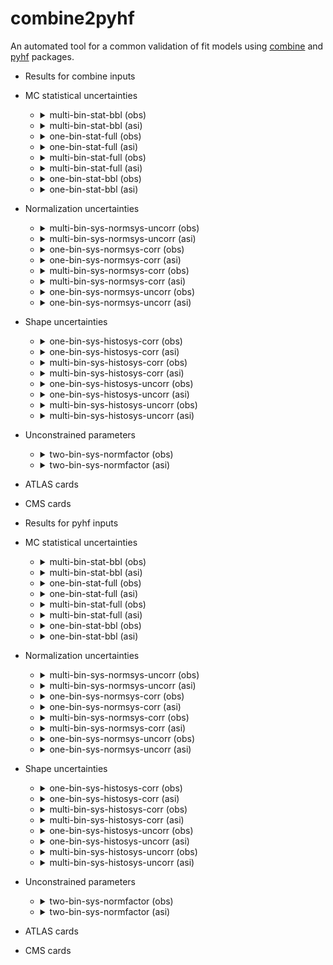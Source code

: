# combine2pyhf

 An automated tool for a common validation of fit models using [combine](https://github.com/cms-analysis/HiggsAnalysis-CombinedLimit) and [pyhf](https://github.com/scikit-hep/pyhf) packages.

- Results for combine inputs

- MC statistical uncertainties

  - <details>

    <summary>multi-bin-stat-bbl (obs)</summary>

    ![multi-bin-stat-bbl (obs)](results/multi-bin-stat-bbl/hist.png?raw=true)

    ![multi-bin-stat-bbl (obs)](results/multi-bin-stat-bbl/time_obs.png?raw=true)

    ![multi-bin-stat-bbl (obs)](results/multi-bin-stat-bbl/nll_shape_obs.png?raw=true)

    ![multi-bin-stat-bbl (obs)](results/multi-bin-stat-bbl/nll_obs.png?raw=true)

    </details>

  - <details>

    <summary>multi-bin-stat-bbl (asi)</summary>

    ![multi-bin-stat-bbl (asi)](results/multi-bin-stat-bbl/hist.png?raw=true)

    ![multi-bin-stat-bbl (asi)](results/multi-bin-stat-bbl/time_asi.png?raw=true)

    ![multi-bin-stat-bbl (asi)](results/multi-bin-stat-bbl/nll_shape_asi.png?raw=true)

    ![multi-bin-stat-bbl (asi)](results/multi-bin-stat-bbl/nll_asi.png?raw=true)

    </details>

  - <details>

    <summary>one-bin-stat-full (obs)</summary>

    ![one-bin-stat-full (obs)](results/one-bin-stat-full/hist.png?raw=true)

    ![one-bin-stat-full (obs)](results/one-bin-stat-full/time_obs.png?raw=true)

    ![one-bin-stat-full (obs)](results/one-bin-stat-full/nll_shape_obs.png?raw=true)

    ![one-bin-stat-full (obs)](results/one-bin-stat-full/nll_obs.png?raw=true)

    </details>

  - <details>

    <summary>one-bin-stat-full (asi)</summary>

    ![one-bin-stat-full (asi)](results/one-bin-stat-full/hist.png?raw=true)

    ![one-bin-stat-full (asi)](results/one-bin-stat-full/time_asi.png?raw=true)

    ![one-bin-stat-full (asi)](results/one-bin-stat-full/nll_shape_asi.png?raw=true)

    ![one-bin-stat-full (asi)](results/one-bin-stat-full/nll_asi.png?raw=true)

    </details>

  - <details>

    <summary>multi-bin-stat-full (obs)</summary>

    ![multi-bin-stat-full (obs)](results/multi-bin-stat-full/hist.png?raw=true)

    ![multi-bin-stat-full (obs)](results/multi-bin-stat-full/time_obs.png?raw=true)

    ![multi-bin-stat-full (obs)](results/multi-bin-stat-full/nll_shape_obs.png?raw=true)

    ![multi-bin-stat-full (obs)](results/multi-bin-stat-full/nll_obs.png?raw=true)

    </details>

  - <details>

    <summary>multi-bin-stat-full (asi)</summary>

    ![multi-bin-stat-full (asi)](results/multi-bin-stat-full/hist.png?raw=true)

    ![multi-bin-stat-full (asi)](results/multi-bin-stat-full/time_asi.png?raw=true)

    ![multi-bin-stat-full (asi)](results/multi-bin-stat-full/nll_shape_asi.png?raw=true)

    ![multi-bin-stat-full (asi)](results/multi-bin-stat-full/nll_asi.png?raw=true)

    </details>

  - <details>

    <summary>one-bin-stat-bbl (obs)</summary>

    ![one-bin-stat-bbl (obs)](results/one-bin-stat-bbl/hist.png?raw=true)

    ![one-bin-stat-bbl (obs)](results/one-bin-stat-bbl/time_obs.png?raw=true)

    ![one-bin-stat-bbl (obs)](results/one-bin-stat-bbl/nll_shape_obs.png?raw=true)

    ![one-bin-stat-bbl (obs)](results/one-bin-stat-bbl/nll_obs.png?raw=true)

    </details>

  - <details>

    <summary>one-bin-stat-bbl (asi)</summary>

    ![one-bin-stat-bbl (asi)](results/one-bin-stat-bbl/hist.png?raw=true)

    ![one-bin-stat-bbl (asi)](results/one-bin-stat-bbl/time_asi.png?raw=true)

    ![one-bin-stat-bbl (asi)](results/one-bin-stat-bbl/nll_shape_asi.png?raw=true)

    ![one-bin-stat-bbl (asi)](results/one-bin-stat-bbl/nll_asi.png?raw=true)

    </details>

- Normalization uncertainties

  - <details>

    <summary>multi-bin-sys-normsys-uncorr (obs)</summary>

    ![multi-bin-sys-normsys-uncorr (obs)](results/multi-bin-sys-normsys-uncorr/hist.png?raw=true)

    ![multi-bin-sys-normsys-uncorr (obs)](results/multi-bin-sys-normsys-uncorr/time_obs.png?raw=true)

    ![multi-bin-sys-normsys-uncorr (obs)](results/multi-bin-sys-normsys-uncorr/nll_shape_obs.png?raw=true)

    ![multi-bin-sys-normsys-uncorr (obs)](results/multi-bin-sys-normsys-uncorr/nll_obs.png?raw=true)

    </details>

  - <details>

    <summary>multi-bin-sys-normsys-uncorr (asi)</summary>

    ![multi-bin-sys-normsys-uncorr (asi)](results/multi-bin-sys-normsys-uncorr/hist.png?raw=true)

    ![multi-bin-sys-normsys-uncorr (asi)](results/multi-bin-sys-normsys-uncorr/time_asi.png?raw=true)

    ![multi-bin-sys-normsys-uncorr (asi)](results/multi-bin-sys-normsys-uncorr/nll_shape_asi.png?raw=true)

    ![multi-bin-sys-normsys-uncorr (asi)](results/multi-bin-sys-normsys-uncorr/nll_asi.png?raw=true)

    </details>

  - <details>

    <summary>one-bin-sys-normsys-corr (obs)</summary>

    ![one-bin-sys-normsys-corr (obs)](results/one-bin-sys-normsys-corr/hist.png?raw=true)

    ![one-bin-sys-normsys-corr (obs)](results/one-bin-sys-normsys-corr/time_obs.png?raw=true)

    ![one-bin-sys-normsys-corr (obs)](results/one-bin-sys-normsys-corr/nll_shape_obs.png?raw=true)

    ![one-bin-sys-normsys-corr (obs)](results/one-bin-sys-normsys-corr/nll_obs.png?raw=true)

    </details>

  - <details>

    <summary>one-bin-sys-normsys-corr (asi)</summary>

    ![one-bin-sys-normsys-corr (asi)](results/one-bin-sys-normsys-corr/hist.png?raw=true)

    ![one-bin-sys-normsys-corr (asi)](results/one-bin-sys-normsys-corr/time_asi.png?raw=true)

    ![one-bin-sys-normsys-corr (asi)](results/one-bin-sys-normsys-corr/nll_shape_asi.png?raw=true)

    ![one-bin-sys-normsys-corr (asi)](results/one-bin-sys-normsys-corr/nll_asi.png?raw=true)

    </details>

  - <details>

    <summary>multi-bin-sys-normsys-corr (obs)</summary>

    ![multi-bin-sys-normsys-corr (obs)](results/multi-bin-sys-normsys-corr/hist.png?raw=true)

    ![multi-bin-sys-normsys-corr (obs)](results/multi-bin-sys-normsys-corr/time_obs.png?raw=true)

    ![multi-bin-sys-normsys-corr (obs)](results/multi-bin-sys-normsys-corr/nll_shape_obs.png?raw=true)

    ![multi-bin-sys-normsys-corr (obs)](results/multi-bin-sys-normsys-corr/nll_obs.png?raw=true)

    </details>

  - <details>

    <summary>multi-bin-sys-normsys-corr (asi)</summary>

    ![multi-bin-sys-normsys-corr (asi)](results/multi-bin-sys-normsys-corr/hist.png?raw=true)

    ![multi-bin-sys-normsys-corr (asi)](results/multi-bin-sys-normsys-corr/time_asi.png?raw=true)

    ![multi-bin-sys-normsys-corr (asi)](results/multi-bin-sys-normsys-corr/nll_shape_asi.png?raw=true)

    ![multi-bin-sys-normsys-corr (asi)](results/multi-bin-sys-normsys-corr/nll_asi.png?raw=true)

    </details>

  - <details>

    <summary>one-bin-sys-normsys-uncorr (obs)</summary>

    ![one-bin-sys-normsys-uncorr (obs)](results/one-bin-sys-normsys-uncorr/hist.png?raw=true)

    ![one-bin-sys-normsys-uncorr (obs)](results/one-bin-sys-normsys-uncorr/time_obs.png?raw=true)

    ![one-bin-sys-normsys-uncorr (obs)](results/one-bin-sys-normsys-uncorr/nll_shape_obs.png?raw=true)

    ![one-bin-sys-normsys-uncorr (obs)](results/one-bin-sys-normsys-uncorr/nll_obs.png?raw=true)

    </details>

  - <details>

    <summary>one-bin-sys-normsys-uncorr (asi)</summary>

    ![one-bin-sys-normsys-uncorr (asi)](results/one-bin-sys-normsys-uncorr/hist.png?raw=true)

    ![one-bin-sys-normsys-uncorr (asi)](results/one-bin-sys-normsys-uncorr/time_asi.png?raw=true)

    ![one-bin-sys-normsys-uncorr (asi)](results/one-bin-sys-normsys-uncorr/nll_shape_asi.png?raw=true)

    ![one-bin-sys-normsys-uncorr (asi)](results/one-bin-sys-normsys-uncorr/nll_asi.png?raw=true)

    </details>

- Shape uncertainties

  - <details>

    <summary>one-bin-sys-histosys-corr (obs)</summary>

    ![one-bin-sys-histosys-corr (obs)](results/one-bin-sys-histosys-corr/hist.png?raw=true)

    ![one-bin-sys-histosys-corr (obs)](results/one-bin-sys-histosys-corr/time_obs.png?raw=true)

    ![one-bin-sys-histosys-corr (obs)](results/one-bin-sys-histosys-corr/nll_shape_obs.png?raw=true)

    ![one-bin-sys-histosys-corr (obs)](results/one-bin-sys-histosys-corr/nll_obs.png?raw=true)

    </details>

  - <details>

    <summary>one-bin-sys-histosys-corr (asi)</summary>

    ![one-bin-sys-histosys-corr (asi)](results/one-bin-sys-histosys-corr/hist.png?raw=true)

    ![one-bin-sys-histosys-corr (asi)](results/one-bin-sys-histosys-corr/time_asi.png?raw=true)

    ![one-bin-sys-histosys-corr (asi)](results/one-bin-sys-histosys-corr/nll_shape_asi.png?raw=true)

    ![one-bin-sys-histosys-corr (asi)](results/one-bin-sys-histosys-corr/nll_asi.png?raw=true)

    </details>

  - <details>

    <summary>multi-bin-sys-histosys-corr (obs)</summary>

    ![multi-bin-sys-histosys-corr (obs)](results/multi-bin-sys-histosys-corr/hist.png?raw=true)

    ![multi-bin-sys-histosys-corr (obs)](results/multi-bin-sys-histosys-corr/time_obs.png?raw=true)

    ![multi-bin-sys-histosys-corr (obs)](results/multi-bin-sys-histosys-corr/nll_shape_obs.png?raw=true)

    ![multi-bin-sys-histosys-corr (obs)](results/multi-bin-sys-histosys-corr/nll_obs.png?raw=true)

    </details>

  - <details>

    <summary>multi-bin-sys-histosys-corr (asi)</summary>

    ![multi-bin-sys-histosys-corr (asi)](results/multi-bin-sys-histosys-corr/hist.png?raw=true)

    ![multi-bin-sys-histosys-corr (asi)](results/multi-bin-sys-histosys-corr/time_asi.png?raw=true)

    ![multi-bin-sys-histosys-corr (asi)](results/multi-bin-sys-histosys-corr/nll_shape_asi.png?raw=true)

    ![multi-bin-sys-histosys-corr (asi)](results/multi-bin-sys-histosys-corr/nll_asi.png?raw=true)

    </details>

  - <details>

    <summary>one-bin-sys-histosys-uncorr (obs)</summary>

    ![one-bin-sys-histosys-uncorr (obs)](results/one-bin-sys-histosys-uncorr/hist.png?raw=true)

    ![one-bin-sys-histosys-uncorr (obs)](results/one-bin-sys-histosys-uncorr/time_obs.png?raw=true)

    ![one-bin-sys-histosys-uncorr (obs)](results/one-bin-sys-histosys-uncorr/nll_shape_obs.png?raw=true)

    ![one-bin-sys-histosys-uncorr (obs)](results/one-bin-sys-histosys-uncorr/nll_obs.png?raw=true)

    </details>

  - <details>

    <summary>one-bin-sys-histosys-uncorr (asi)</summary>

    ![one-bin-sys-histosys-uncorr (asi)](results/one-bin-sys-histosys-uncorr/hist.png?raw=true)

    ![one-bin-sys-histosys-uncorr (asi)](results/one-bin-sys-histosys-uncorr/time_asi.png?raw=true)

    ![one-bin-sys-histosys-uncorr (asi)](results/one-bin-sys-histosys-uncorr/nll_shape_asi.png?raw=true)

    ![one-bin-sys-histosys-uncorr (asi)](results/one-bin-sys-histosys-uncorr/nll_asi.png?raw=true)

    </details>

  - <details>

    <summary>multi-bin-sys-histosys-uncorr (obs)</summary>

    ![multi-bin-sys-histosys-uncorr (obs)](results/multi-bin-sys-histosys-uncorr/hist.png?raw=true)

    ![multi-bin-sys-histosys-uncorr (obs)](results/multi-bin-sys-histosys-uncorr/time_obs.png?raw=true)

    ![multi-bin-sys-histosys-uncorr (obs)](results/multi-bin-sys-histosys-uncorr/nll_shape_obs.png?raw=true)

    ![multi-bin-sys-histosys-uncorr (obs)](results/multi-bin-sys-histosys-uncorr/nll_obs.png?raw=true)

    </details>

  - <details>

    <summary>multi-bin-sys-histosys-uncorr (asi)</summary>

    ![multi-bin-sys-histosys-uncorr (asi)](results/multi-bin-sys-histosys-uncorr/hist.png?raw=true)

    ![multi-bin-sys-histosys-uncorr (asi)](results/multi-bin-sys-histosys-uncorr/time_asi.png?raw=true)

    ![multi-bin-sys-histosys-uncorr (asi)](results/multi-bin-sys-histosys-uncorr/nll_shape_asi.png?raw=true)

    ![multi-bin-sys-histosys-uncorr (asi)](results/multi-bin-sys-histosys-uncorr/nll_asi.png?raw=true)

    </details>

- Unconstrained parameters

  - <details>

    <summary>two-bin-sys-normfactor (obs)</summary>

    ![two-bin-sys-normfactor (obs)](results/two-bin-sys-normfactor/hist.png?raw=true)

    ![two-bin-sys-normfactor (obs)](results/two-bin-sys-normfactor/time_obs.png?raw=true)

    ![two-bin-sys-normfactor (obs)](results/two-bin-sys-normfactor/nll_shape_obs.png?raw=true)

    ![two-bin-sys-normfactor (obs)](results/two-bin-sys-normfactor/nll_obs.png?raw=true)

    </details>

  - <details>

    <summary>two-bin-sys-normfactor (asi)</summary>

    ![two-bin-sys-normfactor (asi)](results/two-bin-sys-normfactor/hist.png?raw=true)

    ![two-bin-sys-normfactor (asi)](results/two-bin-sys-normfactor/time_asi.png?raw=true)

    ![two-bin-sys-normfactor (asi)](results/two-bin-sys-normfactor/nll_shape_asi.png?raw=true)

    ![two-bin-sys-normfactor (asi)](results/two-bin-sys-normfactor/nll_asi.png?raw=true)

    </details>

- ATLAS cards

- CMS cards

- Results for pyhf inputs

- MC statistical uncertainties

  - <details>

    <summary>multi-bin-stat-bbl (obs)</summary>

    ![multi-bin-stat-bbl (obs)](results/multi-bin-stat-bbl/hist.png?raw=true)

    ![multi-bin-stat-bbl (obs)](results/multi-bin-stat-bbl/time_obs.png?raw=true)

    ![multi-bin-stat-bbl (obs)](results/multi-bin-stat-bbl/nll_shape_obs.png?raw=true)

    ![multi-bin-stat-bbl (obs)](results/multi-bin-stat-bbl/nll_obs.png?raw=true)

    </details>

  - <details>

    <summary>multi-bin-stat-bbl (asi)</summary>

    ![multi-bin-stat-bbl (asi)](results/multi-bin-stat-bbl/hist.png?raw=true)

    ![multi-bin-stat-bbl (asi)](results/multi-bin-stat-bbl/time_asi.png?raw=true)

    ![multi-bin-stat-bbl (asi)](results/multi-bin-stat-bbl/nll_shape_asi.png?raw=true)

    ![multi-bin-stat-bbl (asi)](results/multi-bin-stat-bbl/nll_asi.png?raw=true)

    </details>

  - <details>

    <summary>one-bin-stat-full (obs)</summary>

    ![one-bin-stat-full (obs)](results/one-bin-stat-full/hist.png?raw=true)

    ![one-bin-stat-full (obs)](results/one-bin-stat-full/time_obs.png?raw=true)

    ![one-bin-stat-full (obs)](results/one-bin-stat-full/nll_shape_obs.png?raw=true)

    ![one-bin-stat-full (obs)](results/one-bin-stat-full/nll_obs.png?raw=true)

    </details>

  - <details>

    <summary>one-bin-stat-full (asi)</summary>

    ![one-bin-stat-full (asi)](results/one-bin-stat-full/hist.png?raw=true)

    ![one-bin-stat-full (asi)](results/one-bin-stat-full/time_asi.png?raw=true)

    ![one-bin-stat-full (asi)](results/one-bin-stat-full/nll_shape_asi.png?raw=true)

    ![one-bin-stat-full (asi)](results/one-bin-stat-full/nll_asi.png?raw=true)

    </details>

  - <details>

    <summary>multi-bin-stat-full (obs)</summary>

    ![multi-bin-stat-full (obs)](results/multi-bin-stat-full/hist.png?raw=true)

    ![multi-bin-stat-full (obs)](results/multi-bin-stat-full/time_obs.png?raw=true)

    ![multi-bin-stat-full (obs)](results/multi-bin-stat-full/nll_shape_obs.png?raw=true)

    ![multi-bin-stat-full (obs)](results/multi-bin-stat-full/nll_obs.png?raw=true)

    </details>

  - <details>

    <summary>multi-bin-stat-full (asi)</summary>

    ![multi-bin-stat-full (asi)](results/multi-bin-stat-full/hist.png?raw=true)

    ![multi-bin-stat-full (asi)](results/multi-bin-stat-full/time_asi.png?raw=true)

    ![multi-bin-stat-full (asi)](results/multi-bin-stat-full/nll_shape_asi.png?raw=true)

    ![multi-bin-stat-full (asi)](results/multi-bin-stat-full/nll_asi.png?raw=true)

    </details>

  - <details>

    <summary>one-bin-stat-bbl (obs)</summary>

    ![one-bin-stat-bbl (obs)](results/one-bin-stat-bbl/hist.png?raw=true)

    ![one-bin-stat-bbl (obs)](results/one-bin-stat-bbl/time_obs.png?raw=true)

    ![one-bin-stat-bbl (obs)](results/one-bin-stat-bbl/nll_shape_obs.png?raw=true)

    ![one-bin-stat-bbl (obs)](results/one-bin-stat-bbl/nll_obs.png?raw=true)

    </details>

  - <details>

    <summary>one-bin-stat-bbl (asi)</summary>

    ![one-bin-stat-bbl (asi)](results/one-bin-stat-bbl/hist.png?raw=true)

    ![one-bin-stat-bbl (asi)](results/one-bin-stat-bbl/time_asi.png?raw=true)

    ![one-bin-stat-bbl (asi)](results/one-bin-stat-bbl/nll_shape_asi.png?raw=true)

    ![one-bin-stat-bbl (asi)](results/one-bin-stat-bbl/nll_asi.png?raw=true)

    </details>

- Normalization uncertainties

  - <details>

    <summary>multi-bin-sys-normsys-uncorr (obs)</summary>

    ![multi-bin-sys-normsys-uncorr (obs)](results/multi-bin-sys-normsys-uncorr/hist.png?raw=true)

    ![multi-bin-sys-normsys-uncorr (obs)](results/multi-bin-sys-normsys-uncorr/time_obs.png?raw=true)

    ![multi-bin-sys-normsys-uncorr (obs)](results/multi-bin-sys-normsys-uncorr/nll_shape_obs.png?raw=true)

    ![multi-bin-sys-normsys-uncorr (obs)](results/multi-bin-sys-normsys-uncorr/nll_obs.png?raw=true)

    </details>

  - <details>

    <summary>multi-bin-sys-normsys-uncorr (asi)</summary>

    ![multi-bin-sys-normsys-uncorr (asi)](results/multi-bin-sys-normsys-uncorr/hist.png?raw=true)

    ![multi-bin-sys-normsys-uncorr (asi)](results/multi-bin-sys-normsys-uncorr/time_asi.png?raw=true)

    ![multi-bin-sys-normsys-uncorr (asi)](results/multi-bin-sys-normsys-uncorr/nll_shape_asi.png?raw=true)

    ![multi-bin-sys-normsys-uncorr (asi)](results/multi-bin-sys-normsys-uncorr/nll_asi.png?raw=true)

    </details>

  - <details>

    <summary>one-bin-sys-normsys-corr (obs)</summary>

    ![one-bin-sys-normsys-corr (obs)](results/one-bin-sys-normsys-corr/hist.png?raw=true)

    ![one-bin-sys-normsys-corr (obs)](results/one-bin-sys-normsys-corr/time_obs.png?raw=true)

    ![one-bin-sys-normsys-corr (obs)](results/one-bin-sys-normsys-corr/nll_shape_obs.png?raw=true)

    ![one-bin-sys-normsys-corr (obs)](results/one-bin-sys-normsys-corr/nll_obs.png?raw=true)

    </details>

  - <details>

    <summary>one-bin-sys-normsys-corr (asi)</summary>

    ![one-bin-sys-normsys-corr (asi)](results/one-bin-sys-normsys-corr/hist.png?raw=true)

    ![one-bin-sys-normsys-corr (asi)](results/one-bin-sys-normsys-corr/time_asi.png?raw=true)

    ![one-bin-sys-normsys-corr (asi)](results/one-bin-sys-normsys-corr/nll_shape_asi.png?raw=true)

    ![one-bin-sys-normsys-corr (asi)](results/one-bin-sys-normsys-corr/nll_asi.png?raw=true)

    </details>

  - <details>

    <summary>multi-bin-sys-normsys-corr (obs)</summary>

    ![multi-bin-sys-normsys-corr (obs)](results/multi-bin-sys-normsys-corr/hist.png?raw=true)

    ![multi-bin-sys-normsys-corr (obs)](results/multi-bin-sys-normsys-corr/time_obs.png?raw=true)

    ![multi-bin-sys-normsys-corr (obs)](results/multi-bin-sys-normsys-corr/nll_shape_obs.png?raw=true)

    ![multi-bin-sys-normsys-corr (obs)](results/multi-bin-sys-normsys-corr/nll_obs.png?raw=true)

    </details>

  - <details>

    <summary>multi-bin-sys-normsys-corr (asi)</summary>

    ![multi-bin-sys-normsys-corr (asi)](results/multi-bin-sys-normsys-corr/hist.png?raw=true)

    ![multi-bin-sys-normsys-corr (asi)](results/multi-bin-sys-normsys-corr/time_asi.png?raw=true)

    ![multi-bin-sys-normsys-corr (asi)](results/multi-bin-sys-normsys-corr/nll_shape_asi.png?raw=true)

    ![multi-bin-sys-normsys-corr (asi)](results/multi-bin-sys-normsys-corr/nll_asi.png?raw=true)

    </details>

  - <details>

    <summary>one-bin-sys-normsys-uncorr (obs)</summary>

    ![one-bin-sys-normsys-uncorr (obs)](results/one-bin-sys-normsys-uncorr/hist.png?raw=true)

    ![one-bin-sys-normsys-uncorr (obs)](results/one-bin-sys-normsys-uncorr/time_obs.png?raw=true)

    ![one-bin-sys-normsys-uncorr (obs)](results/one-bin-sys-normsys-uncorr/nll_shape_obs.png?raw=true)

    ![one-bin-sys-normsys-uncorr (obs)](results/one-bin-sys-normsys-uncorr/nll_obs.png?raw=true)

    </details>

  - <details>

    <summary>one-bin-sys-normsys-uncorr (asi)</summary>

    ![one-bin-sys-normsys-uncorr (asi)](results/one-bin-sys-normsys-uncorr/hist.png?raw=true)

    ![one-bin-sys-normsys-uncorr (asi)](results/one-bin-sys-normsys-uncorr/time_asi.png?raw=true)

    ![one-bin-sys-normsys-uncorr (asi)](results/one-bin-sys-normsys-uncorr/nll_shape_asi.png?raw=true)

    ![one-bin-sys-normsys-uncorr (asi)](results/one-bin-sys-normsys-uncorr/nll_asi.png?raw=true)

    </details>

- Shape uncertainties

  - <details>

    <summary>one-bin-sys-histosys-corr (obs)</summary>

    ![one-bin-sys-histosys-corr (obs)](results/one-bin-sys-histosys-corr/hist.png?raw=true)

    ![one-bin-sys-histosys-corr (obs)](results/one-bin-sys-histosys-corr/time_obs.png?raw=true)

    ![one-bin-sys-histosys-corr (obs)](results/one-bin-sys-histosys-corr/nll_shape_obs.png?raw=true)

    ![one-bin-sys-histosys-corr (obs)](results/one-bin-sys-histosys-corr/nll_obs.png?raw=true)

    </details>

  - <details>

    <summary>one-bin-sys-histosys-corr (asi)</summary>

    ![one-bin-sys-histosys-corr (asi)](results/one-bin-sys-histosys-corr/hist.png?raw=true)

    ![one-bin-sys-histosys-corr (asi)](results/one-bin-sys-histosys-corr/time_asi.png?raw=true)

    ![one-bin-sys-histosys-corr (asi)](results/one-bin-sys-histosys-corr/nll_shape_asi.png?raw=true)

    ![one-bin-sys-histosys-corr (asi)](results/one-bin-sys-histosys-corr/nll_asi.png?raw=true)

    </details>

  - <details>

    <summary>multi-bin-sys-histosys-corr (obs)</summary>

    ![multi-bin-sys-histosys-corr (obs)](results/multi-bin-sys-histosys-corr/hist.png?raw=true)

    ![multi-bin-sys-histosys-corr (obs)](results/multi-bin-sys-histosys-corr/time_obs.png?raw=true)

    ![multi-bin-sys-histosys-corr (obs)](results/multi-bin-sys-histosys-corr/nll_shape_obs.png?raw=true)

    ![multi-bin-sys-histosys-corr (obs)](results/multi-bin-sys-histosys-corr/nll_obs.png?raw=true)

    </details>

  - <details>

    <summary>multi-bin-sys-histosys-corr (asi)</summary>

    ![multi-bin-sys-histosys-corr (asi)](results/multi-bin-sys-histosys-corr/hist.png?raw=true)

    ![multi-bin-sys-histosys-corr (asi)](results/multi-bin-sys-histosys-corr/time_asi.png?raw=true)

    ![multi-bin-sys-histosys-corr (asi)](results/multi-bin-sys-histosys-corr/nll_shape_asi.png?raw=true)

    ![multi-bin-sys-histosys-corr (asi)](results/multi-bin-sys-histosys-corr/nll_asi.png?raw=true)

    </details>

  - <details>

    <summary>one-bin-sys-histosys-uncorr (obs)</summary>

    ![one-bin-sys-histosys-uncorr (obs)](results/one-bin-sys-histosys-uncorr/hist.png?raw=true)

    ![one-bin-sys-histosys-uncorr (obs)](results/one-bin-sys-histosys-uncorr/time_obs.png?raw=true)

    ![one-bin-sys-histosys-uncorr (obs)](results/one-bin-sys-histosys-uncorr/nll_shape_obs.png?raw=true)

    ![one-bin-sys-histosys-uncorr (obs)](results/one-bin-sys-histosys-uncorr/nll_obs.png?raw=true)

    </details>

  - <details>

    <summary>one-bin-sys-histosys-uncorr (asi)</summary>

    ![one-bin-sys-histosys-uncorr (asi)](results/one-bin-sys-histosys-uncorr/hist.png?raw=true)

    ![one-bin-sys-histosys-uncorr (asi)](results/one-bin-sys-histosys-uncorr/time_asi.png?raw=true)

    ![one-bin-sys-histosys-uncorr (asi)](results/one-bin-sys-histosys-uncorr/nll_shape_asi.png?raw=true)

    ![one-bin-sys-histosys-uncorr (asi)](results/one-bin-sys-histosys-uncorr/nll_asi.png?raw=true)

    </details>

  - <details>

    <summary>multi-bin-sys-histosys-uncorr (obs)</summary>

    ![multi-bin-sys-histosys-uncorr (obs)](results/multi-bin-sys-histosys-uncorr/hist.png?raw=true)

    ![multi-bin-sys-histosys-uncorr (obs)](results/multi-bin-sys-histosys-uncorr/time_obs.png?raw=true)

    ![multi-bin-sys-histosys-uncorr (obs)](results/multi-bin-sys-histosys-uncorr/nll_shape_obs.png?raw=true)

    ![multi-bin-sys-histosys-uncorr (obs)](results/multi-bin-sys-histosys-uncorr/nll_obs.png?raw=true)

    </details>

  - <details>

    <summary>multi-bin-sys-histosys-uncorr (asi)</summary>

    ![multi-bin-sys-histosys-uncorr (asi)](results/multi-bin-sys-histosys-uncorr/hist.png?raw=true)

    ![multi-bin-sys-histosys-uncorr (asi)](results/multi-bin-sys-histosys-uncorr/time_asi.png?raw=true)

    ![multi-bin-sys-histosys-uncorr (asi)](results/multi-bin-sys-histosys-uncorr/nll_shape_asi.png?raw=true)

    ![multi-bin-sys-histosys-uncorr (asi)](results/multi-bin-sys-histosys-uncorr/nll_asi.png?raw=true)

    </details>

- Unconstrained parameters

  - <details>

    <summary>two-bin-sys-normfactor (obs)</summary>

    ![two-bin-sys-normfactor (obs)](results/two-bin-sys-normfactor/hist.png?raw=true)

    ![two-bin-sys-normfactor (obs)](results/two-bin-sys-normfactor/time_obs.png?raw=true)

    ![two-bin-sys-normfactor (obs)](results/two-bin-sys-normfactor/nll_shape_obs.png?raw=true)

    ![two-bin-sys-normfactor (obs)](results/two-bin-sys-normfactor/nll_obs.png?raw=true)

    </details>

  - <details>

    <summary>two-bin-sys-normfactor (asi)</summary>

    ![two-bin-sys-normfactor (asi)](results/two-bin-sys-normfactor/hist.png?raw=true)

    ![two-bin-sys-normfactor (asi)](results/two-bin-sys-normfactor/time_asi.png?raw=true)

    ![two-bin-sys-normfactor (asi)](results/two-bin-sys-normfactor/nll_shape_asi.png?raw=true)

    ![two-bin-sys-normfactor (asi)](results/two-bin-sys-normfactor/nll_asi.png?raw=true)

    </details>

- ATLAS cards

- CMS cards

